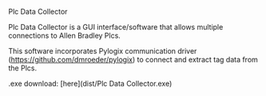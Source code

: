 Plc Data Collector

Plc Data Collector is a GUI interface/software that allows multiple connections to Allen Bradley Plcs.

This software incorporates Pylogix communication driver (https://github.com/dmroeder/pylogix) to connect and extract tag data from the Plcs. 

.exe download: [here](dist/Plc Data Collector.exe)
